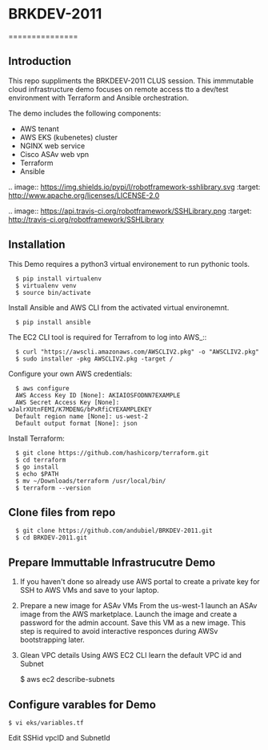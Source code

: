 # BRKDEV-2011
===============

Introduction
------------

This repo suppliments the BRKDEEV-2011 CLUS session. This immmutable cloud infrastructure demo focuses on remote access tto a dev/test environment with Terraform and Ansible orchestration.

The demo includes the following components:

- AWS tenant
- AWS EKS (kubenetes) cluster
- NGINX web service
- Cisco ASAv web vpn
- Terraform
- Ansible

.. image:: https://img.shields.io/pypi/l/robotframework-sshlibrary.svg
   :target: http://www.apache.org/licenses/LICENSE-2.0

.. image:: https://api.travis-ci.org/robotframework/SSHLibrary.png
   :target: http://travis-ci.org/robotframework/SSHLibrary


Installation
------------
This Demo requires a python3 virtual environement to run pythonic tools.

      $ pip install virtualenv
      $ virtualenv venv
      $ source bin/activate
   
   
Install Ansible and AWS CLI from the activated virtual environemnt.

      $ pip install ansible


The EC2 CLI tool is required for Terrafrom to log into AWS_::

      $ curl "https://awscli.amazonaws.com/AWSCLIV2.pkg" -o "AWSCLIV2.pkg"
      $ sudo installer -pkg AWSCLIV2.pkg -target /

Configure your own AWS credentials:

      $ aws configure
      AWS Access Key ID [None]: AKIAIOSFODNN7EXAMPLE
      AWS Secret Access Key [None]: wJalrXUtnFEMI/K7MDENG/bPxRfiCYEXAMPLEKEY
      Default region name [None]: us-west-2
      Default output format [None]: json
   
Install Terraform:

      $ git clone https://github.com/hashicorp/terraform.git
      $ cd terraform
      $ go install
      $ echo $PATH
      $ mv ~/Downloads/terraform /usr/local/bin/
      $ terraform --version
      
Clone files from repo
------------

      $ git clone https://github.com/andubiel/BRKDEV-2011.git
      $ cd BRKDEV-2011.git
      

Prepare Immuttable Infrastrucutre Demo
------------

1) If you haven't done so already use AWS portal to create a private key for SSH to AWS VMs and save to your laptop.
 
2) Prepare a new image for ASAv VMs
From the us-west-1 launch an ASAv image from the AWS marketplace. Launch the image and create a password for the admin account. Save this VM as a new image. This step is required to avoid interactive responces during AWSv bootstrapping later.

3) Glean VPC details 
Using AWS EC2 CLI learn the default VPC id and Subnet

    $ aws ec2 describe-subnets


Configure varables for Demo
------------

    $ vi eks/variables.tf
Edit SSHid vpcID and SubnetId


     
    
